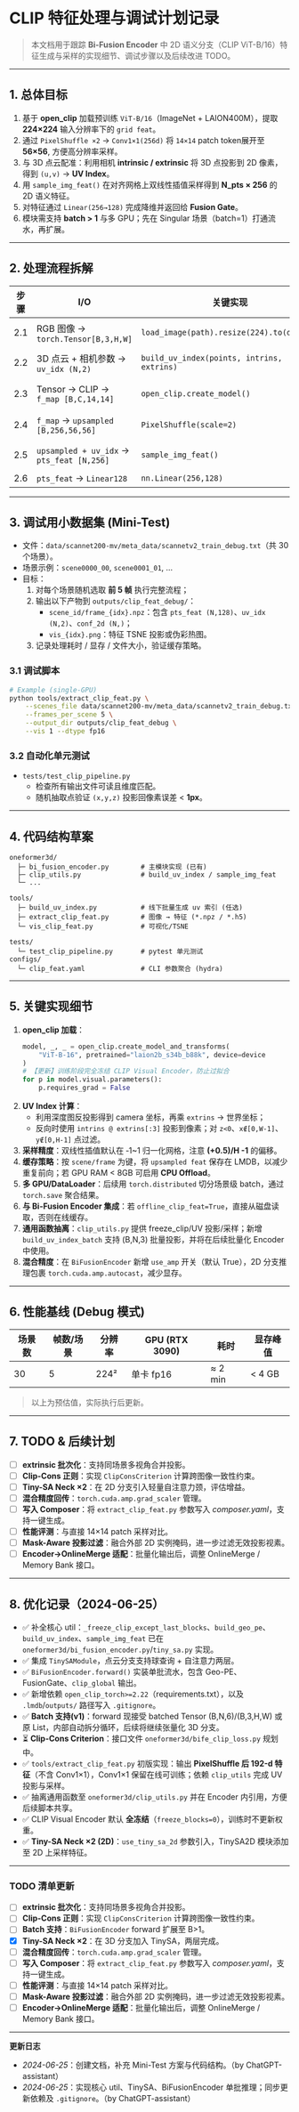 # CLIP 特征处理与调试计划记录

> 本文档用于跟踪 **Bi-Fusion Encoder** 中 2D 语义分支（CLIP ViT-B/16）特征生成与采样的实现细节、调试步骤以及后续改进 TODO。

---

## 1. 总体目标
1. 基于 **open_clip** 加载预训练 `ViT-B/16`（ImageNet + LAION400M），提取 **224×224** 输入分辨率下的 `grid feat`。
2. 通过 `PixelShuffle ×2` → `Conv1×1(256d)` 将 `14×14` patch token展开至 **56×56**, 方便高分辨率采样。
3. 与 3D 点云配准：利用相机 **intrinsic / extrinsic** 将 3D 点投影到 2D 像素，得到 `(u,v)` → **UV Index**。
4. 用 `sample_img_feat()` 在对齐网格上双线性插值采样得到 **N_pts × 256** 的 2D 语义特征。
5. 对特征通过 `Linear(256→128)` 完成降维并返回给 **Fusion Gate**。
6. 模块需支持 **batch > 1** 与多 GPU；先在 Singular 场景（batch=1）打通流水，再扩展。

---

## 2. 处理流程拆解
| 步骤 | I/O | 关键实现 | 备注 |
|----|----|----|----|
| 2.1 | RGB 图像 → `torch.Tensor[B,3,H,W]` | `load_image(path).resize(224).to(device)` | 归一化到 CLIP 均值/方差 |
| 2.2 | 3D 点云 + 相机参数 → `uv_idx (N,2)` | `build_uv_index(points, intrins, extrins)` | 深度裁剪 & FOV 掩码 |
| 2.3 | Tensor → CLIP → `f_map [B,C,14,14]` | `open_clip.create_model()` | `with torch.no_grad()` & `half()` |
| 2.4 | `f_map` → `upsampled [B,256,56,56]` | `PixelShuffle(scale=2)` | 对应 196→224 像素 |
| 2.5 | `upsampled + uv_idx` → `pts_feat [N,256]` | `sample_img_feat()` | `grid_sample` 双线性 |
| 2.6 | `pts_feat` → `Linear128` | `nn.Linear(256,128)` | **FP32** 保存 |

---

## 3. 调试用小数据集 (Mini-Test)
- 文件：`data/scannet200-mv/meta_data/scannetv2_train_debug.txt`（共 30 个场景）。
- 场景示例：`scene0000_00`, `scene0001_01`, …
- 目标：
  1. 对每个场景随机选取 **前 5 帧** 执行完整流程；
  2. 输出以下产物到 `outputs/clip_feat_debug/`：
     - `scene_id/frame_{idx}.npz`：包含 `pts_feat (N,128)`、`uv_idx (N,2)`、`conf_2d (N,)`；
     - `vis_{idx}.png`：特征 TSNE 投影或伪彩热图。
  3. 记录处理耗时 / 显存 / 文件大小，验证缓存策略。

### 3.1 调试脚本
```bash
# Example (single-GPU)
python tools/extract_clip_feat.py \
    --scenes_file data/scannet200-mv/meta_data/scannetv2_train_debug.txt \
    --frames_per_scene 5 \
    --output_dir outputs/clip_feat_debug \
    --vis 1 --dtype fp16
```

### 3.2 自动化单元测试
- `tests/test_clip_pipeline.py`
  - 检查所有输出文件可读且维度匹配。
  - 随机抽取点验证 `(x,y,z)` 投影回像素误差 < **1px**。

---

## 4. 代码结构草案
```
oneformer3d/
  ├─ bi_fusion_encoder.py        # 主模块实现 (已有)
  ├─ clip_utils.py               # build_uv_index / sample_img_feat
  └─ ...

tools/
  ├─ build_uv_index.py           # 线下批量生成 uv 索引 (任选)
  ├─ extract_clip_feat.py        # 图像 → 特征 (*.npz / *.h5)
  └─ vis_clip_feat.py            # 可视化/TSNE

tests/
  └─ test_clip_pipeline.py       # pytest 单元测试
configs/
  └─ clip_feat.yaml              # CLI 参数聚合 (hydra)
```

---

## 5. 关键实现细节
1. **open_clip 加载**：
   ```python
   model, _, _ = open_clip.create_model_and_transforms(
       "ViT-B-16", pretrained="laion2b_s34b_b88k", device=device
   )
   # 【更新】训练阶段完全冻结 CLIP Visual Encoder，防止过拟合
   for p in model.visual.parameters():
       p.requires_grad = False
   ```
2. **UV Index 计算**：
   - 利用深度图反投影得到 camera 坐标，再乘 `extrins` → 世界坐标；
   - 反向时使用 `intrins @ extrins[:3]` 投影到像素；对 `z<0`、`x∉[0,W-1]`、`y∉[0,H-1]` 点过滤。
3. **采样精度**：双线性插值默认在 ‑1~1 归一化网格，注意 **(+0.5)/H -1** 的偏移。
4. **缓存策略**：按 `scene/frame` 为键，将 `upsampled feat` 保存在 LMDB，以减少重复前向；若 GPU RAM < 8GB 可启用 **CPU Offload**。
5. **多 GPU/DataLoader**：后续用 `torch.distributed` 切分场景级 batch，通过 `torch.save` 聚合结果。
6. **与 Bi-Fusion Encoder 集成**：若 `offline_clip_feat=True`，直接从磁盘读取，否则在线缓存。
7. **通用函数抽离**：`clip_utils.py` 提供 freeze_clip/UV 投影/采样；新增 `build_uv_index_batch` 支持 (B,N,3) 批量投影，并将在后续批量化 Encoder 中使用。
8. **混合精度**：在 `BiFusionEncoder` 新增 `use_amp` 开关（默认 True），2D 分支推理包裹 `torch.cuda.amp.autocast`，减少显存。

---

## 6. 性能基线 (Debug 模式)
| 场景数 | 帧数/场景 | 分辨率 | GPU (RTX 3090) | 耗时 | 显存峰值 |
|------|---------|---------|----------------|------|-----------|
| 30   | 5       | 224²    | 单卡 fp16     | ≈ 2 min | < 4 GB |

> 以上为预估值，实际执行后更新。

---

## 7. TODO & 后续计划
- [ ] **extrinsic 批次化**：支持同场景多视角合并投影。
- [ ] **Clip-Cons 正则**：实现 `ClipConsCriterion` 计算跨图像一致性约束。
- [ ] **Tiny-SA Neck ×2**：在 2D 分支引入轻量自注意力颈，评估增益。
- [ ] **混合精度回传**：`torch.cuda.amp.grad_scaler` 管理。
- [ ] **写入 Composer**：将 `extract_clip_feat.py` 参数写入 *composer.yaml*，支持一键生成。
- [ ] **性能评测**：与直接 14×14 patch 采样对比。
- [ ] **Mask-Aware 投影过滤**：融合外部 2D 实例掩码，进一步过滤无效投影视素。
- [ ] **Encoder→OnlineMerge 适配**：批量化输出后，调整 OnlineMerge / Memory Bank 接口。

---

## 8. 优化记录（2024-06-25）
- ✅ 补全核心 util：`_freeze_clip_except_last_blocks`、`build_geo_pe`、`build_uv_index`、`sample_img_feat` 已在 `oneformer3d/bi_fusion_encoder.py`/`tiny_sa.py` 实现。
- ✅ 集成 `TinySAModule`，点云分支支持球查询 + 自注意力两层。
- ✅ `BiFusionEncoder.forward()` 实装单批流水，包含 Geo-PE、FusionGate、`clip_global` 输出。
- ✅ 新增依赖 `open_clip_torch>=2.22`（requirements.txt），以及 `.lmdb`/`outputs/` 路径写入 `.gitignore`。
- ✅ **Batch 支持(v1)**：forward 现接受 batched Tensor (B,N,6)/(B,3,H,W) 或原 List，内部自动拆分循环，后续将继续张量化 3D 分支。
- ⏳ **Clip-Cons Criterion**：接口文件 `oneformer3d/bife_clip_loss.py` 规划中。
- ✅ `tools/extract_clip_feat.py` 初版实现：输出 **PixelShuffle 后 192-d 特征**（不含 Conv1×1），Conv1×1 保留在线可训练；依赖 `clip_utils` 完成 UV 投影与采样。
- ✅ 抽离通用函数至 `oneformer3d/clip_utils.py` 并在 Encoder 内引用，方便后续脚本共享。
- ✅ CLIP Visual Encoder 默认 **全冻结**（`freeze_blocks=0`），训练时不更新权重。
- ✅ **Tiny-SA Neck ×2 (2D)**：`use_tiny_sa_2d` 参数引入，TinySA2D 模块添加至 2D 上采样特征。

---

### TODO 清单更新
- [ ] **extrinsic 批次化**：支持同场景多视角合并投影。
- [ ] **Clip-Cons 正则**：实现 `ClipConsCriterion` 计算跨图像一致性约束。
- [ ] **Batch 支持**：`BiFusionEncoder` forward 扩展至 B>1。
- [x] **Tiny-SA Neck ×2**：在 3D 分支加入 TinySA，两层完成。
- [ ] **混合精度回传**：`torch.cuda.amp.grad_scaler` 管理。
- [ ] **写入 Composer**：将 `extract_clip_feat.py` 参数写入 *composer.yaml*，支持一键生成。
- [ ] **性能评测**：与直接 14×14 patch 采样对比。
- [ ] **Mask-Aware 投影过滤**：融合外部 2D 实例掩码，进一步过滤无效投影视素。
- [ ] **Encoder→OnlineMerge 适配**：批量化输出后，调整 OnlineMerge / Memory Bank 接口。

---

**更新日志**
- *2024-06-25*：创建文档，补充 Mini-Test 方案与代码结构。（by ChatGPT-assistant）
- *2024-06-25*：实现核心 util、TinySA、BiFusionEncoder 单批推理；同步更新依赖及 `.gitignore`。（by ChatGPT-assistant）
